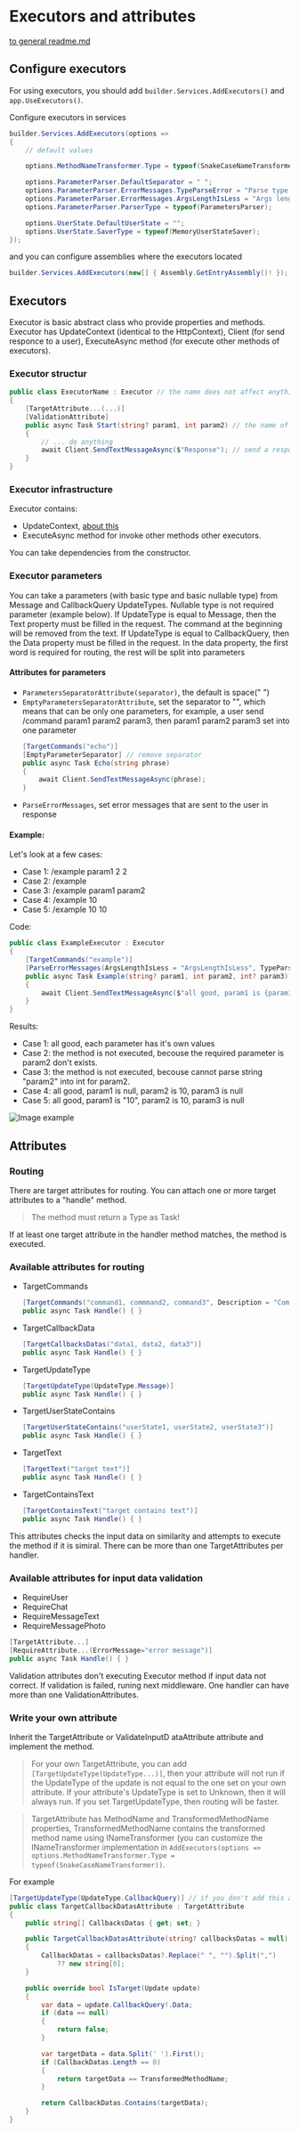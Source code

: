 # Executors and attributes
[to general readme.md](https://github.com/GineTik/TelegramFramework)

## Configure executors
For using executors, you should add ```builder.Services.AddExecutors()``` and ```app.UseExecutors()```.

Configure executors in services
```cs
builder.Services.AddExecutors(options =>
{
    // default values

    options.MethodNameTransformer.Type = typeof(SnakeCaseNameTransformer); // the class that transform the method name for use [TargetCommands] and [TargetCallbackData] without parameters

    options.ParameterParser.DefaultSeparator = " ";
    options.ParameterParser.ErrorMessages.TypeParseError = "Parse type error";
    options.ParameterParser.ErrorMessages.ArgsLengthIsLess = "Args length is less";
    options.ParameterParser.ParserType = typeof(ParametersParser);

    options.UserState.DefaultUserState = "";
    options.UserState.SaverType = typeof(MemoryUserStateSaver);
});
```
and you can configure assemblies where the executors located
```cs
builder.Services.AddExecutors(new[] { Assembly.GetEntryAssembly()! }); // in the second parameter to set the default values as above
```

## Executors
Executor is basic abstract class who provide properties and methods. Executor has UpdateContext (identical to the HttpContext), Client (for send responce to a user), ExecuteAsync method (for execute other methods of executors).

### Executor structur
```cs
public class ExecutorName : Executor // the name does not affect anything
{
    [TargetAttribute...(...)]
    [ValidationAttribute]
    public async Task Start(string? param1, int param2) // the name of methods does not affect anything too, but the return type should be Task
    {
        // ... do anything
        await Client.SendTextMessageAsync($"Response"); // send a response
    }
}
```

### Executor infrastructure 
Executor contains:
- UpdateContext, [about this](https://github.com/GineTik/TelegramFramework/tree/master/Telegramper/TelegramBotApplication/Context)
- ExecuteAsync method for invoke other methods other executors.

You can take dependencies from the constructor. 

### Executor parameters
You can take a parameters (with basic type and basic nullable type) from Message and CallbackQuery UpdateTypes. Nullable type is not required parameter (example below).
If UpdateType is equal to Message, then the Text property must be filled in the request. The command at the beginning will be removed from the text.
If UpdateType is equal to CallbackQuery, then the Data property must be filled in the request. In the data property, the first word is required for routing, the rest will be split into parameters

#### Attributes for parameters
- ```ParametersSeparatorAttribute(separator)```, the default is space(" ")
- ```EmptyParametersSeparatorAttribute```, set the separator to "", which means that can be only one parameters, for example, a user send /command param1 param2 param3, then param1 param2 param3 set into one parameter
  ```cs
  [TargetCommands("echo")]
  [EmptyParameterSeparator] // remove separator
  public async Task Echo(string phrase)
  {
      await Client.SendTextMessageAsync(phrase);
  }
  ```
- ```ParseErrorMessages```, set error messages that are sent to the user in response

#### Example:
Let's look at a few cases:
- Case 1: /example param1 2 2
- Case 2: /example
- Case 3: /example param1 param2
- Case 4: /example 10
- Case 5: /example 10 10

Code:
```cs
public class ExampleExecutor : Executor
{
    [TargetCommands("example")]
    [ParseErrorMessages(ArgsLengthIsLess = "ArgsLengthIsLess", TypeParseError = "TypeParseError")] // change the default error messages that are sent to the user in response
    public async Task Example(string? param1, int param2, int? param3)
    {
        await Client.SendTextMessageAsync($"all good, param1 is {param1 ?? "null"}, param2 is {param2}, param3 is {param3?.ToString() ?? "null"}");
    }
}
```

Results:
- Case 1: all good, each parameter has it's own values
- Case 2: the method is not executed, becouse the required parameter is param2 don't exists.
- Case 3: the method is not executed, becouse cannot parse string "param2" into int for param2.
- Case 4: all good, param1 is null, param2 is 10, param3 is null
- Case 5: all good, param1 is "10", param2 is 10, param3 is null

![Image example](https://github.com/GineTik/TelegramFramework/blob/master/Images/ExecutorsAndAttributes/ExampleOfParameters.png)


## Attributes

### Routing
There are target attributes for routing. You can attach one or more target attributes to a "handle" method.
> The method must return a Type as Task!

If at least one target attribute in the handler method matches, the method is executed.

### Available attributes for routing
- TargetCommands
  ```cs
  [TargetCommands("command1, commmand2, command3", Description = "Commands")]
  public async Task Handle() { }
  ```
- TargetCallbackData
  ```cs
  [TargetCallbacksDatas("data1, data2, data3")]
  public async Task Handle() { }
  ```
- TargetUpdateType
  ```cs
  [TargetUpdateType(UpdateType.Message)]
  public async Task Handle() { }
  ```
- TargetUserStateContains
  ```cs
  [TargetUserStateContains("userState1, userState2, userState3")]
  public async Task Handle() { }
  ```
- TargetText
  ```cs
  [TargetText("target text")]
  public async Task Handle() { }
  ```
- TargetContainsText
  ```cs
  [TargetContainsText("target contains text")]
  public async Task Handle() { }
  ```

This attributes checks the input data on similarity and attempts to execute the method if it is simiral. There can be more than one TargetAttributes per handler.

### Available attributes for input data validation
- RequireUser
- RequireChat
- RequireMessageText
- RequireMessagePhoto

```cs
[TargetAttribute...]
[RequireAttribute...(ErrorMessage="error message")]
public async Task Handle() { }
```

Validation attributes don't executing Executor method if input data not correct. If validation is failed, runing next middleware. One handler can have more than one ValidationAttributes.

### Write your own attribute
Inherit the TargetAttribute or ValidateInputD ataAttribute attribute and implement the method.
> For your own TargetAttribute, you can add ```[TargetUpdateType(UpdateType...)]```, then your attribute will not run if the UpdateType of the update is not equal to the one set on your own attribute. If your attribute's UpdateType is set to Unknown, then it will always run. If you set TargetUpdateType, then routing will be faster.

> TargetAttribute has MethodName and TransformedMethodName properties, TransformedMethodName contains the transformed method name using INameTransformer (you can customize the INameTransformer implementation in ```AddExecutors(options => options.MethodNameTransformer.Type = typeof(SnakeCaseNameTransformer))```.

For example

```cs
[TargetUpdateType(UpdateType.CallbackQuery)] // if you don't add this attribute, the default is UpdateType.Unknown
public class TargetCallbackDatasAttribute : TargetAttribute
{
    public string[] CallbacksDatas { get; set; }

    public TargetCallbackDatasAttribute(string? callbacksDatas = null)
    {
        CallbackDatas = callbacksDatas?.Replace(" ", "").Split(",")
            ?? new string[0];
    }

    public override bool IsTarget(Update update)
    {
        var data = update.CallbackQuery!.Data;
        if (data == null)
        {
            return false;
        }

        var targetData = data.Split(' ').First();
        if (CallbackDatas.Length == 0)
        {
            return targetData == TransformedMethodName;
        }

        return CallbackDatas.Contains(targetData);
    }
}
```
